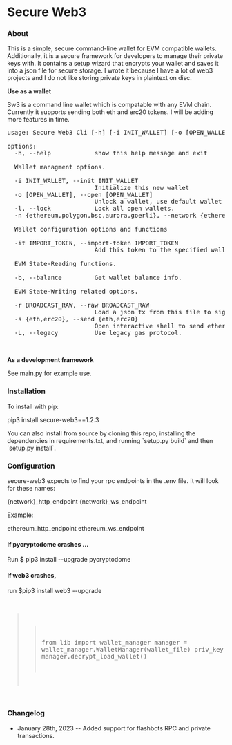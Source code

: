 # Secure Web3

### About

<p>
This is a simple, secure command-line wallet for EVM compatible wallets. Additionally, it is a secure framework for developers to manage their private keys with. It contains a setup wizard that encrypts your wallet and saves it into a json file for secure storage. 
I wrote it because I have a lot of web3 projects and I do not like storing private keys in plaintext on disc.
<p>
<b> Use as a wallet</b>
</p>
<p>
Sw3 is a command line wallet which is compatable with any EVM chain. Currently it supports sending both 
eth and erc20 tokens. I will be adding more features in time.
</p>

<pre>
usage: Secure Web3 Cli [-h] [-i INIT_WALLET] [-o [OPEN_WALLET]] [-l] [-n {ethereum,polygon,bsc,aurora,goerli}] [-it IMPORT_TOKEN] [-b] [-r BROADCAST_RAW] [-s {eth,erc20}] [-L]

options:
  -h, --help            show this help message and exit

  Wallet managment options.

  -i INIT_WALLET, --init INIT_WALLET
                        Initialize this new wallet
  -o [OPEN_WALLET], --open [OPEN_WALLET]
                        Unlock a wallet, use default wallet if not specified.
  -l, --lock            Lock all open wallets.
  -n {ethereum,polygon,bsc,aurora,goerli}, --network {ethereum,polygon,bsc,aurora,goerli}

  Wallet configuration options and functions

  -it IMPORT_TOKEN, --import-token IMPORT_TOKEN
                        Add this token to the specified wallet.

  EVM State-Reading functions.

  -b, --balance         Get wallet balance info.

  EVM State-Writing related options.

  -r BROADCAST_RAW, --raw BROADCAST_RAW
                        Load a json tx from this file to sign and broadcast.
  -s {eth,erc20}, --send {eth,erc20}
                        Open interactive shell to send ethereum.
  -L, --legacy          Use legacy gas protocol.


</pre>

<p>
<b>
As a development framework
</b>
</p>

<p>
See main.py for example use.
</p>

### Installation 
<p>
To install with pip:
</p>
pip3 install secure-web3==1.2.3

<p>
You can also install from source by cloning this repo, installing the dependencies in requirements.txt, 
and running `setup.py build`  and then `setup.py install`.
</p>

### Configuration

<p>
secure-web3 expects to find your rpc endpoints in the .env file. It will look for these names:

{network}_http_endpoint
{network}_ws_endpoint

Example:

ethereum_http_endpoint
ethereum_ws_endpoint

</p>

#### If pycryptodome crashes ...
<p>
Run $ pip3 install --upgrade  pycryptodome
</p>

#### If web3 crashes,
<p>
run $pip3 install web3 --upgrade
</p>
<pre>



>> from lib import wallet_manager
>> manager = wallet_manager.WalletManager(wallet_file)
>> priv_key = manager.decrypt_load_wallet()

</pre>

### Changelog

- January 28th, 2023 -- Added support for flashbots RPC and private transactions.